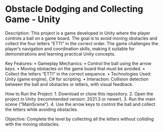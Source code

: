 # Obstacle Dodging and Collecting Game - Unity
Description:
This project is a game developed in Unity where the player controls a ball on a game board. The goal is to avoid moving obstacles and collect the four letters “ETTI” in the correct order. The game challenges the player’s navigation and coordination skills, making it suitable for demonstrations and learning practical Unity concepts.

Key Features:
	•	Gameplay Mechanics:
	•	Control the ball using the arrow keys.
	•	Moving obstacles on the game board that must be avoided.
	•	Collect the letters “ETTI” in the correct sequence.
	•	Technologies Used: Unity (game engine), C# for scripting.
	•	Interaction: Collision detection between the ball and obstacles or letters, with visual feedback.

How to Run the Project:
	1.	Download or clone this repository.
	2.	Open the project in Unity (recommended version: 2021.3 or newer).
	3.	Run the main scene (“MainScene”).
	4.	Use the arrow keys to control the ball and collect the letters while avoiding obstacles.

Objective:
Complete the level by collecting all the letters without colliding with the moving obstacles.
